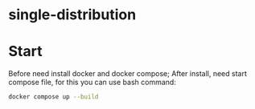 # single-distribution


# Start
Before need install docker and docker compose;
After install, need start compose file, for this you can use bash command:
```bash
docker compose up --build
```
